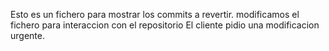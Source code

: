 
Esto es un fichero para mostrar los commits a revertir.
modificamos el fichero para interaccion con el repositorio
El cliente pidio una modificacion urgente.

